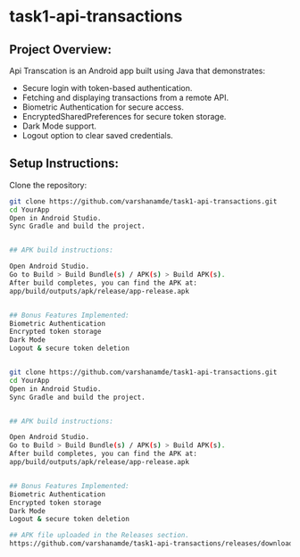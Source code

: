 

# task1-api-transactions

## Project Overview:
Api Transcation is an Android app built using Java that demonstrates:
- Secure login with token-based authentication.
- Fetching and displaying transactions from a remote API.
- Biometric Authentication for secure access.
- EncryptedSharedPreferences for secure token storage.
- Dark Mode support.
- Logout option to clear saved credentials.

## Setup Instructions:

 Clone the repository:
   ```bash
   git clone https://github.com/varshanamde/task1-api-transactions.git
cd YourApp
Open in Android Studio.
Sync Gradle and build the project.


## APK build instructions:

Open Android Studio.
Go to Build > Build Bundle(s) / APK(s) > Build APK(s).
After build completes, you can find the APK at:
app/build/outputs/apk/release/app-release.apk


## Bonus Features Implemented:
Biometric Authentication
Encrypted token storage
Dark Mode
Logout & secure token deletion


git clone https://github.com/varshanamde/task1-api-transactions.git
cd YourApp
Open in Android Studio.
Sync Gradle and build the project.


## APK build instructions:

Open Android Studio.
Go to Build > Build Bundle(s) / APK(s) > Build APK(s).
After build completes, you can find the APK at:
app/build/outputs/apk/release/app-release.apk


## Bonus Features Implemented:
Biometric Authentication
Encrypted token storage
Dark Mode
Logout & secure token deletion

## APK file uploaded in the Releases section.
https://github.com/varshanamde/task1-api-transactions/releases/download/v1.0/app-debug.apk

  


